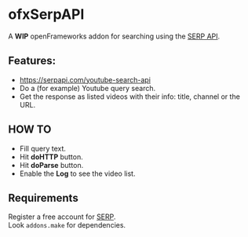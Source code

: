 # ofxSerpAPI

A **WIP** openFrameworks addon for searching using the [SERP API](https://serpapi.com/).

## Features:
- https://serpapi.com/youtube-search-api
- Do a (for example) Youtube query search.
- Get the response as listed videos with their info: title, channel or the URL.

## HOW TO
- Fill query text.
- Hit **doHTTP** button.
- Hit **doParse** button.
- Enable the **Log** to see the video list.

## Requirements
Register a free account for [SERP](https://serpapi.com).  
Look `addons.make` for dependencies.  